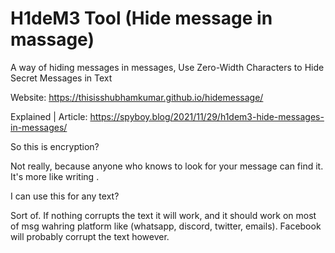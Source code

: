 # H1deM3 Tool (Hide message in massage)

A way of hiding messages in messages, Use Zero-Width Characters to Hide Secret Messages in Text

Website: https://thisisshubhamkumar.github.io/hidemessage/

Explained | Article: https://spyboy.blog/2021/11/29/h1dem3-hide-messages-in-messages/

So this is encryption?

Not really, because anyone who knows to look for your message can find it. It's more like writing <!-- hidden comments -->.

I can use this for any text?

Sort of. If nothing corrupts the text it will work, and it should work on most of msg wahring platform like (whatsapp, discord, twitter, emails). Facebook will probably corrupt the text however.
